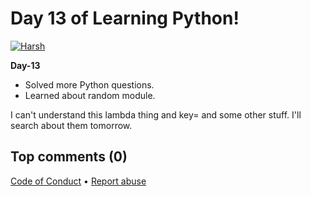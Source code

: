 # Day 13 of Learning Python!

[![Harsh](https://media2.dev.to/dynamic/image/width=50,height=50,fit=cover,gravity=auto,format=auto/https%3A%2F%2Fdev-to-uploads.s3.amazonaws.com%2Fuploads%2Fuser%2Fprofile_image%2F3068639%2F04945141-4669-45a2-b463-c18d6fa23432.png)](https://dev.to/harshvdev)

**Day-13**

*   Solved more Python questions.
*   Learned about random module.

I can't understand this lambda thing and key= and some other stuff. I'll search about them tomorrow.

## Top comments (0)

[Code of Conduct](https://dev.to/code-of-conduct) • [Report abuse](https://dev.to/report-abuse)